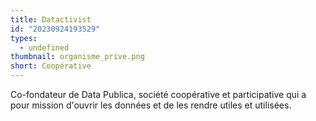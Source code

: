 ```yaml
---
title: Datactivist
id: "20230924193529"
types:
  - undefined
thumbnail: organisme_prive.png
short: Coopérative
---
```


Co-fondateur de Data Publica, société coopérative et participative qui a pour mission d'ouvrir les données et de les rendre utiles et utilisées.